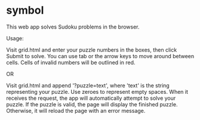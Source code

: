 # symbol

This web app solves Sudoku problems in the browser.

Usage:

Visit grid.html and enter your puzzle numbers in the boxes, then click Submit to solve.
You can use tab or the arrow keys to move around between cells.
Cells of invalid numbers will be outlined in red.

OR

Visit grid.html and append '?puzzle=text', where 'text' is the string representing your puzzle.
Use zeroes to represent empty spaces. When it receives the request, the app will automatically attempt to solve your puzzle.
If the puzzle is valid, the page will display the finished puzzle. Otherwise, it will reload the page with an error message.